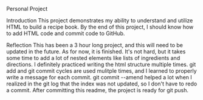Personal Project

Introduction
This project demonstrates my ability to understand and utilize HTML to build a recipe book. By the end of this project, I should know how to add HTML code and commit code to GitHub.

Reflection
This has been a 3 hour long project, and this will need to be updated in the future. As for now, it is finished. It's not hard, but it takes some time to add a lot of nested elements like lists of ingredients and directions. I definitely practiced writing the html structure multiple times. git add and git commit cycles are used mulitple times, and I learned to properly write a message for each commit. git commit --amend helped a lot when I realized in the git log that the index was not updated, so I don't have to redo a commit. After committing this readme, the project is ready for git push.